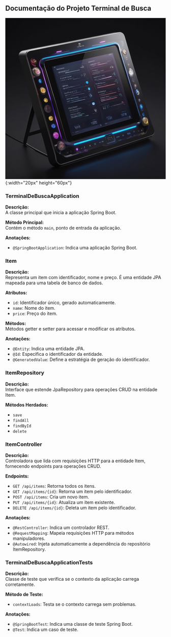 ## Documentação do Projeto Terminal de Busca

![Imagem do Terminal](Imagemterminal.jpg){:width="20px" height="60px"}

### TerminalDeBuscaApplication

**Descrição:**  
A classe principal que inicia a aplicação Spring Boot.

**Método Principal:**  
Contém o método `main`, ponto de entrada da aplicação.

**Anotações:**
- `@SpringBootApplication`: Indica uma aplicação Spring Boot.

### Item

**Descrição:**  
Representa um item com identificador, nome e preço. É uma entidade JPA mapeada para uma tabela de banco de dados.

**Atributos:**
- `id`: Identificador único, gerado automaticamente.
- `name`: Nome do item.
- `price`: Preço do item.

**Métodos:**  
Métodos getter e setter para acessar e modificar os atributos.

**Anotações:**
- `@Entity`: Indica uma entidade JPA.
- `@Id`: Especifica o identificador da entidade.
- `@GeneratedValue`: Define a estratégia de geração do identificador.

### ItemRepository

**Descrição:**  
Interface que estende JpaRepository para operações CRUD na entidade Item.

**Métodos Herdados:**
- `save`
- `findAll`
- `findById`
- `delete`

### ItemController

**Descrição:**  
Controladora que lida com requisições HTTP para a entidade Item, fornecendo endpoints para operações CRUD.

**Endpoints:**
- `GET /api/items`: Retorna todos os itens.
- `GET /api/items/{id}`: Retorna um item pelo identificador.
- `POST /api/items`: Cria um novo item.
- `PUT /api/items/{id}`: Atualiza um item existente.
- `DELETE /api/items/{id}`: Deleta um item pelo identificador.

**Anotações:**
- `@RestController`: Indica um controlador REST.
- `@RequestMapping`: Mapeia requisições HTTP para métodos manipuladores.
- `@Autowired`: Injeta automaticamente a dependência do repositório ItemRepository.

### TerminalDeBuscaApplicationTests

**Descrição:**  
Classe de teste que verifica se o contexto da aplicação carrega corretamente.

**Método de Teste:**
- `contextLoads`: Testa se o contexto carrega sem problemas.

**Anotações:**
- `@SpringBootTest`: Indica uma classe de teste Spring Boot.
- `@Test`: Indica um caso de teste.

